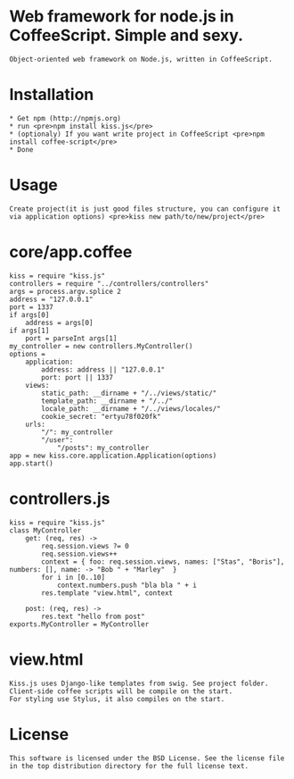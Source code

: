 # Web framework for node.js in CoffeeScript. Simple and sexy.

	Object-oriented web framework on Node.js, written in CoffeeScript.

# Installation

	* Get npm (http://npmjs.org)
	* run <pre>npm install kiss.js</pre>
	* (optionaly) If you want write project in CoffeeScript <pre>npm install coffee-script</pre>
	* Done

# Usage

	Create project(it is just good files structure, you can configure it via application options) <pre>kiss new path/to/new/project</pre>
	
# core/app.coffee

	kiss = require "kiss.js"
	controllers = require "../controllers/controllers"
	args = process.argv.splice 2
	address = "127.0.0.1"
	port = 1337
	if args[0]
		address = args[0]
	if args[1]
		port = parseInt args[1]	
	my_controller = new controllers.MyController()
	options =
		application:
			address: address || "127.0.0.1"
			port: port || 1337
		views:
			static_path: __dirname + "/../views/static/"
			template_path: __dirname + "/../"
			locale_path: __dirname + "/../views/locales/"
			cookie_secret: "ertyu78f020fk"
		urls:
			"/": my_controller
			"/user":
				"/posts": my_controller
	app = new kiss.core.application.Application(options)
	app.start()

# controllers.js

	kiss = require "kiss.js"
	class MyController
		get: (req, res) ->
			req.session.views ?= 0
			req.session.views++
			context = { foo: req.session.views, names: ["Stas", "Boris"], numbers: [], name: -> "Bob " + "Marley"  }
			for i in [0..10]
				context.numbers.push "bla bla " + i
			res.template "view.html", context
		
		post: (req, res) ->
			res.text "hello from post"
	exports.MyController = MyController

# view.html
	Kiss.js uses Django-like templates from swig. See project folder.
	Client-side coffee scripts will be compile on the start.
	For styling use Stylus, it also compiles on the start.
	
# License

	This software is licensed under the BSD License. See the license file in the top distribution directory for the full license text.
